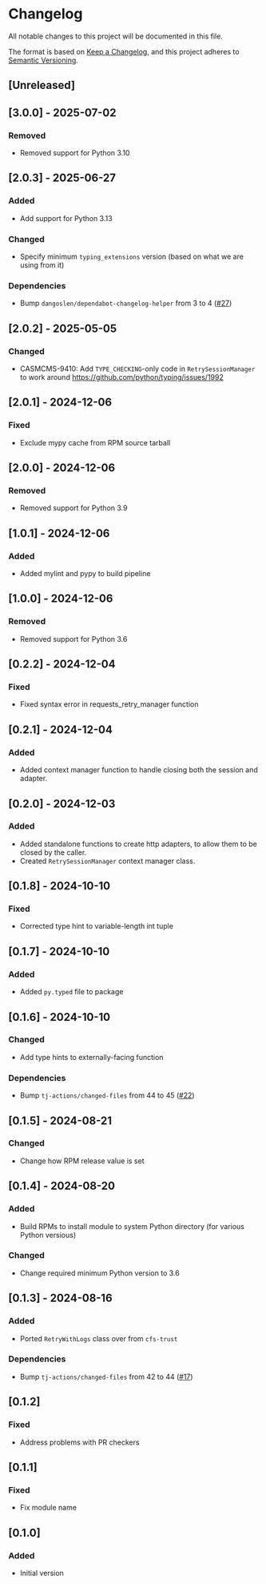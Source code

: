 # Changelog

All notable changes to this project will be documented in this file.

The format is based on [Keep a Changelog](https://keepachangelog.com/en/1.0.0/),
and this project adheres to [Semantic Versioning](https://semver.org/spec/v2.0.0.html).

## [Unreleased]

## [3.0.0] - 2025-07-02

### Removed
- Removed support for Python 3.10

## [2.0.3] - 2025-06-27

### Added
- Add support for Python 3.13

### Changed
- Specify minimum `typing_extensions` version (based on what we are using from it)

### Dependencies
- Bump `dangoslen/dependabot-changelog-helper` from 3 to 4 ([#27](https://github.com/Cray-HPE/requests-retry-session/pull/27))

## [2.0.2] - 2025-05-05

### Changed
- CASMCMS-9410: Add `TYPE_CHECKING`-only code in `RetrySessionManager` to work around  https://github.com/python/typing/issues/1992

## [2.0.1] - 2024-12-06

### Fixed
- Exclude mypy cache from RPM source tarball

## [2.0.0] - 2024-12-06

### Removed
- Removed support for Python 3.9

## [1.0.1] - 2024-12-06

### Added
- Added mylint and pypy to build pipeline

## [1.0.0] - 2024-12-06

### Removed
- Removed support for Python 3.6

## [0.2.2] - 2024-12-04

### Fixed
- Fixed syntax error in requests_retry_manager function

## [0.2.1] - 2024-12-04

### Added
- Added context manager function to handle closing both the session and adapter.

## [0.2.0] - 2024-12-03

### Added
- Added standalone functions to create http adapters, to allow them to be closed by the caller.
- Created `RetrySessionManager` context manager class.

## [0.1.8] - 2024-10-10

### Fixed
- Corrected type hint to variable-length int tuple

## [0.1.7] - 2024-10-10

### Added
- Added `py.typed` file to package

## [0.1.6] - 2024-10-10

### Changed
- Add type hints to externally-facing function

### Dependencies
- Bump `tj-actions/changed-files` from 44 to 45 ([#22](https://github.com/Cray-HPE/requests-retry-session/pull/22))

## [0.1.5] - 2024-08-21
### Changed
- Change how RPM release value is set

## [0.1.4] - 2024-08-20

### Added
- Build RPMs to install module to system Python directory (for various Python versious)

### Changed
- Change required minimum Python version to 3.6

## [0.1.3] - 2024-08-16

### Added
- Ported `RetryWithLogs` class over from `cfs-trust`

### Dependencies
- Bump `tj-actions/changed-files` from 42 to 44 ([#17](https://github.com/Cray-HPE/requests-retry-session/pull/17))

## [0.1.2]

### Fixed
- Address problems with PR checkers

## [0.1.1]

### Fixed
- Fix module name

## [0.1.0]

### Added
- Initial version
